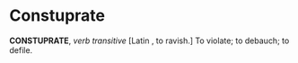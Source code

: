 # Constuprate

**CONSTUPRATE**, _verb transitive_ \[Latin , to ravish.\] To violate; to debauch; to defile.